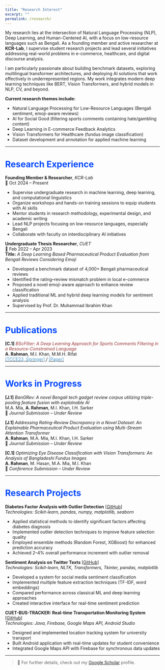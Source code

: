 ```yaml
---
title: "Research Interest"
excerpt: ""
permalink: /research/
---
```


My research lies at the intersection of Natural Language Processing (NLP), Deep Learning, and Human-Centered AI, with a focus on low-resource languages such as Bengali. As a founding member and active researcher at **KCR-Lab**, I supervise student research projects and lead several initiatives addressing real-world problems in e-commerce, healthcare, and digital discourse analysis.

I am particularly passionate about building benchmark datasets, exploring multilingual transformer architectures, and deploying AI solutions that work effectively in underrepresented regions. My work integrates modern deep learning techniques like BERT, Vision Transformers, and hybrid models in NLP, CV, and beyond.

**Current research themes include:**

* Natural Language Processing for Low-Resource Languages (Bengali sentiment, emoji-aware reviews)
* AI for Social Good (filtering sports comments containing hate/gambling content)
* Deep Learning in E-commerce Feedback Analytics
* Vision Transformers for Healthcare (fundus image classification)
* Dataset development and annotation for applied machine learning

---

# <font color="#0049FF">Research Experience</font>

**Founding Member & Researcher**, *KCR-Lab*  
📍 Oct 2024 – Present  
- Supervise undergraduate research in machine learning, deep learning, and computational linguistics  
- Organize workshops and hands-on training sessions to equip students with AI skills  
- Mentor students in research methodology, experimental design, and academic writing  
- Lead NLP projects focusing on low-resource languages, especially Bengali  
- Collaborate with faculty on interdisciplinary AI initiatives

**Undergraduate Thesis Researcher**, *CUET*  
📍 Feb 2022 – Apr 2023  
**Title:** *A Deep Learning Based Pharmaceutical Product Evaluation from Bengali Reviews Considering Emoji*  
- Developed a benchmark dataset of 4,000+ Bengali pharmaceutical reviews  
- Identified the rating–review mismatch problem in local e-commerce  
- Proposed a novel emoji-aware approach to enhance review classification  
- Applied traditional ML and hybrid deep learning models for sentiment analysis  
- Supervised by Prof. Dr. Muhammad Ibrahim Khan

---

# <font color="#0049FF">Publications</font>

**[C.1]** <font color="#993333"> *BScFilter: A Deep Learning Approach for Sports Comments Filtering in a Resource-Constrained Language*</font>   
**A. Rahman**, M.I. Khan, M.M.H. Rifat   
 [<font color="#4796C9">  [TCCE23, Springer] </font>](https://www.psit.ac.in/op/tcce23) / [<font color="#4796C9">[Paper] </font>](https://link.springer.com/chapter/10.1007/978-981-97-1923-5_3)

---

# <font color="#0049FF">Works in Progress</font>

**[J.1]** *BanGRev: A novel Bengali tech gadget review corpus utilizing triple-pooling feature fusion with explainable AI*  
M.A. Mia, **A. Rahman**, M.I. Khan, I.H. Sarker  
📝 *Journal Submission – Under Review*  

**[J.1]** *Addressing Rating-Review Discrepancy in a Novel Dataset: An Explainable Pharmaceutical Product Evaluation using Multi-Stream Attention Transformer*  
**A. Rahman**, M.A. Mia, M.I. Khan, I.H. Sarker  
📝 *Journal Submission – Under Review*  

**[C.1]** *Optimizing Eye Disease Classification with Vision Transformers: An Analysis of Bangladeshi Fundus Images*  
**A. Rahman**, M. Hasan, M.A. Mia, M.I. Khan  
📝 *Conference Submission – Under Review*

---

# <font color="#0049FF">Research Projects</font>

**Diabetes Factor Analysis with Outlier Detection** [[GitHub](https://github.com/aminurrahmanashik/Outlier-Based-Diabetes-Factor-Analysis-ML/blob/main/outlier-based-diabetes-factor-analysis-on-pima.ipynb)]  
*Technologies: Scikit-learn, pandas, numpy, matplotlib, seaborn*  
- Applied statistical methods to identify significant factors affecting diabetes diagnosis  
- Implemented outlier detection techniques to improve feature selection quality  
- Employed ensemble methods (Random Forest, XGBoost) for enhanced prediction accuracy  
- Achieved 2–4% overall performance increment with outlier removal  

**Sentiment Analysis on Twitter Texts** [[GitHub](https://github.com/aminurrahmanashik/sentiment_analysis_on_twitter_texts)]  
*Technologies: Scikit-learn, NLTK, Transformers, Tkinter, pandas, matplotlib*  
- Developed a system for social media sentiment classification  
- Implemented multiple feature extraction techniques (TF-IDF, word embeddings)  
- Compared performance across classical ML and deep learning approaches  
- Created interactive interface for real-time sentiment prediction  

**CUET-BUS-TRACKER: Real-time Transportation Monitoring System** [[GitHub](https://github.com/aminurrahmanashik/CUET-BUS-Tracker/tree/master)]  
*Technologies: Java, Firebase, Google Maps API, Android Studio*  
- Designed and implemented location tracking system for university transport  
- Built Android application with real-time updates for student convenience  
- Integrated Google Maps API with Firebase for synchronous data updates  

---

> 📌 For further details, check out my [Google Scholar](https://scholar.google.com/citations?user=tjb0lXcAAAAJ&hl=en&authuser=2) profile.
